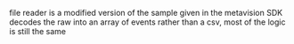 file reader is a modified version of the sample given in the metavision SDK
decodes the raw into an array of events rather than a csv, most of the logic is still the same
